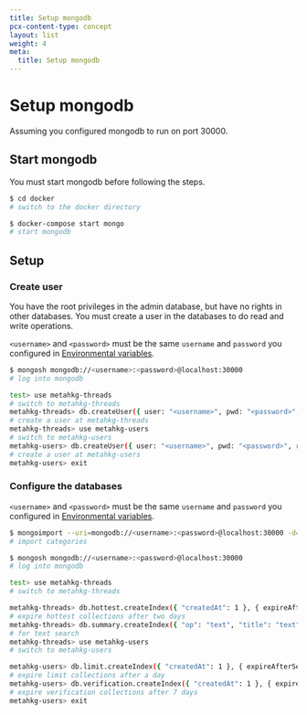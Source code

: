 ```yaml
---
title: Setup mongodb
pcx-content-type: concept
layout: list
weight: 4
meta:
  title: Setup mongodb
---
```


# Setup mongodb

Assuming you configured mongodb to run on port 30000.

## Start mongodb

You must start mongodb before following the steps.

```bash
$ cd docker
# switch to the docker directory

$ docker-compose start mongo
# start mongodb
```

## Setup

### Create user

You have the root privileges in the admin database, but have no rights in other databases.
You must create a user in the databases to do read and write operations.

`<username>` and `<password>` must be the same `username` and `password` you configured in [Environmental variables](../env).

```bash
$ mongosh mongodb://<username>:<password>@localhost:30000
# log into mongodb

test> use metahkg-threads
# switch to metahkg-threads
metahkg-threads> db.createUser({ user: "<username>", pwd: "<password>", roles: [ { role: "readWrite", db: "metahkg-threads" } ] })
# create a user at metahkg-threads
metahkg-threads> use metahkg-users
# switch to metahkg-users
metahkg-users> db.createUser({ user: "<username>", pwd: "<password>", roles: [ { role: "readWrite", db: "metahkg-users" } ] })
# create a user at metahkg-users
metahkg-users> exit
```

### Configure the databases

`<username>` and `<password>` must be the same `username` and `password` you configured in [Environmental variables](../env).

```bash
$ mongoimport --uri=mongodb://<username>:<password>@localhost:30000 -d=metahkg-threads metahkg-server/templates/server/category.json
# import categories

$ mongosh mongodb://<username>:<password>@localhost:30000
# log into mongodb

test> use metahkg-threads
# switch to metahkg-threads

metahkg-threads> db.hottest.createIndex({ "createdAt": 1 }, { expireAfterSeconds: 172800 })
# expire hottest collections after two days
metahkg-threads> db.summary.createIndex({ "op": "text", "title": "text" }) 
# for text search
metahkg-threads> use metahkg-users
# switch to metahkg-users

metahkg-users> db.limit.createIndex({ "createdAt": 1 }, { expireAfterSeconds: 86400 })
# expire limit collections after a day
metahkg-users> db.verification.createIndex({ "createdAt": 1 }, { expireAfterSeconds: 604800 })
# expire verification collections after 7 days
metahkg-users> exit
```
